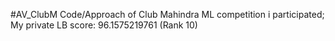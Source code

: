 #AV_ClubM
Code/Approach of Club Mahindra ML competition i participated;
My private LB score: 96.1575219761 (Rank 10)
